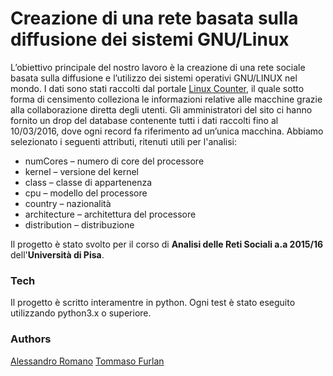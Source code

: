 # Creazione di una rete basata sulla diffusione dei sistemi GNU/Linux

 L’obiettivo principale del nostro lavoro è la creazione di una rete sociale basata sulla diffusione e l’utilizzo dei sistemi operativi GNU/LINUX nel mondo. I dati sono stati raccolti dal portale [Linux Counter], il quale sotto forma di censimento colleziona le informazioni relative alle macchine grazie alla collaborazione diretta degli utenti.
Gli amministratori del sito ci hanno fornito un drop del database contenente tutti i dati raccolti fino al 10/03/2016, dove ogni record fa riferimento ad un’unica macchina. Abbiamo selezionato i seguenti attributi, ritenuti utili per l'analisi:
- numCores – numero di core del processore
- kernel – versione del kernel
- class – classe di appartenenza
- cpu – modello del processore
- country – nazionalità
- architecture – architettura del processore
- distribution – distribuzione

Il progetto è stato svolto per il corso di **Analisi delle Reti Sociali a.a 2015/16** dell'**Università di Pisa**.

### Tech
Il progetto è scritto interamentre in python. Ogni test è stato eseguito utilizzando python3.x o superiore.

### Authors
[Alessandro Romano]
[Tommaso Furlan]

[Linux Counter]: <http://linuxcounter.net/>
[Alessandro Romano]: mailto:alessandro.romano@linux.com
[Tommaso Furlan]: mailto:tommy.furlan@hotmail.it
